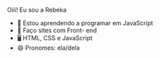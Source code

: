 Oiii! Eu sou a Rebeka 

- 📝 Estou aprendendo a programar em JavaScript 
- 📱 Faço sites com Front- end      
- 🖥 HTML, CSS e JavaScript 
- 😄 Pronomes: ela/dela

